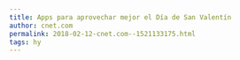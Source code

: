 ```yaml
---
title: Apps para aprovechar mejor el Día de San Valentín
author: cnet.com
permalink: 2018-02-12-cnet.com--1521133175.html
tags: hy
---
```


